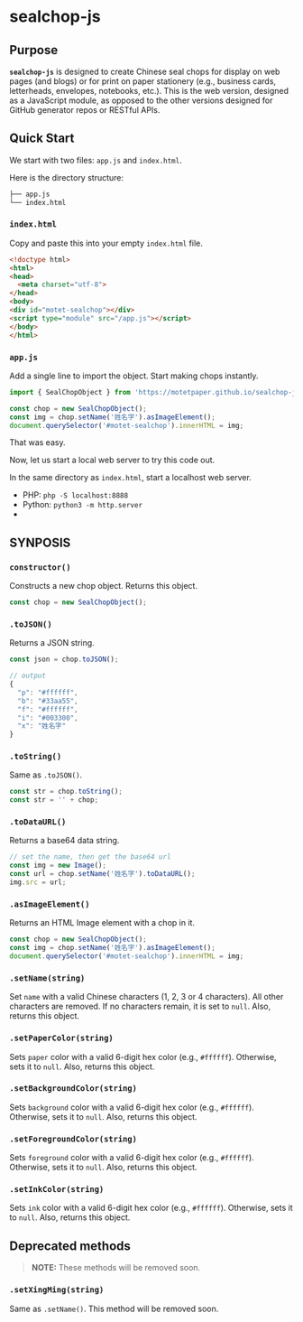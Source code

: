 # sealchop-js

## Purpose

**`sealchop-js`** is designed to create Chinese seal chops for display on web pages (and blogs) or for print on paper stationery (e.g., business cards, letterheads, envelopes, notebooks, etc.). This is the web version, designed as a JavaScript module, as opposed to the other versions designed for GitHub generator repos or RESTful APIs.

## Quick Start

We start with two files: `app.js` and `index.html`.

Here is the directory structure:
```bash
├── app.js
└── index.html
```

### `index.html`

Copy and paste this into your empty `index.html` file.

```html
<!doctype html>
<html>
<head>
  <meta charset="utf-8">
</head>
<body>
<div id="motet-sealchop"></div>
<script type="module" src="/app.js"></script>
</body>
</html>
```

### `app.js`

Add a single line to import the object. Start making chops instantly.

```javascript
import { SealChopObject } from 'https://motetpaper.github.io/sealchop-js/SealChopObject.js'

const chop = new SealChopObject();
const img = chop.setName('姓名字').asImageElement();
document.querySelector('#motet-sealchop').innerHTML = img;
```

That was easy.

Now, let us start a local web server to try this code out.

In the same directory as `index.html`, start a localhost web server.
+ PHP: `php -S localhost:8888`
+ Python: `python3 -m http.server`
+ 

## SYNPOSIS

### `constructor()`

Constructs a new chop object. Returns this object.

```javascript
const chop = new SealChopObject();
```

### `.toJSON()`

Returns a JSON string.

```javascript
const json = chop.toJSON();

// output
{
  "p": "#ffffff",
  "b": "#33aa55",
  "f": "#ffffff",
  "i": "#003300",
  "x": "姓名字"
}
```

### `.toString()`

Same as `.toJSON()`.

```javascript
const str = chop.toString();
const str = '' + chop;
```

### `.toDataURL()`

Returns a base64 data string.

```javascript
// set the name, then get the base64 url
const img = new Image();
const url = chop.setName('姓名字').toDataURL();
img.src = url;
```

### `.asImageElement()`

Returns an HTML Image element with a chop in it.

```javascript
const chop = new SealChopObject();
const img = chop.setName('姓名字').asImageElement();
document.querySelector('#motet-sealchop').innerHTML = img;
```

### `.setName(string)`

Set `name` with a valid Chinese characters (1, 2, 3 or 4 characters). All other characters are removed. If no characters remain, it is set to `null`. Also, returns this object.

### `.setPaperColor(string)`

Sets `paper` color with a valid 6-digit hex color (e.g., `#ffffff`). Otherwise, sets it to `null`. Also, returns this object.

### `.setBackgroundColor(string)`

Sets `background` color with a valid 6-digit hex color (e.g., `#ffffff`). Otherwise, sets it to `null`. Also, returns this object.


### `.setForegroundColor(string)`

Sets `foreground` color with a valid 6-digit hex color (e.g., `#ffffff`). Otherwise, sets it to `null`. Also, returns this object.


### `.setInkColor(string)`

Sets `ink` color with a valid 6-digit hex color (e.g., `#ffffff`). Otherwise, sets it to `null`. Also, returns this object.


## Deprecated methods

> **NOTE:** These methods will be removed soon.

### `.setXingMing(string)`

Same as `.setName()`. This method will be removed soon.


